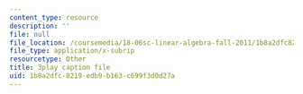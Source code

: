 ```yaml
---
content_type: resource
description: ''
file: null
file_location: /coursemedia/18-06sc-linear-algebra-fall-2011/1b8a2dfc8219edb9b163c699f3d0d27a_5IGTFgPqlkw.srt
file_type: application/x-subrip
resourcetype: Other
title: 3play caption file
uid: 1b8a2dfc-8219-edb9-b163-c699f3d0d27a
---
```

